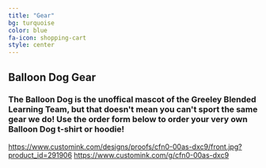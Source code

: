 ```yaml
---
title: "Gear"
bg: turquoise
color: blue
fa-icon: shopping-cart
style: center
---
```

## Balloon Dog Gear

### The Balloon Dog is the unoffical mascot of the Greeley Blended Learning Team, but that doesn't mean you can't sport the same gear we do! Use the order form below to order your very own Balloon Dog t-shirt or hoodie!

https://www.customink.com/designs/proofs/cfn0-00as-dxc9/front.jpg?product_id=291906
https://www.customink.com/g/cfn0-00as-dxc9
